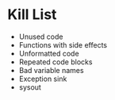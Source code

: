 Kill List
=========
* Unused code
* Functions with side effects
* Unformatted code
* Repeated code blocks
* Bad variable names
* Exception sink
* sysout
